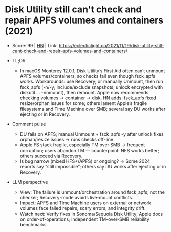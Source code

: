 # Disk Utility still can't check and repair APFS volumes and containers (2021)

- Score: 99 | [HN](https://news.ycombinator.com/item?id=45322623) | Link: https://eclecticlight.co/2021/11/19/disk-utility-still-cant-check-and-repair-apfs-volumes-and-containers/

- TL;DR
  - In macOS Monterey 12.0.1, Disk Utility’s First Aid often can’t unmount APFS volumes/containers, so checks fail even though fsck_apfs works. Workarounds: use Recovery; or manually Unmount, then run fsck_apfs (-n/-y; include/exclude snapshots; unlock encrypted with diskutil … -nomount), then remount. Apple now recommends checking volumes → container → disk. HN adds: fsck_apfs fixed resize/orphan issues for some; others lament Apple’s fragile filesystems and Time Machine over SMB; several say DU works after ejecting or in Recovery.

- Comment pulse
  - DU fails on APFS; manual Unmount + fsck_apfs -y after unlock fixes orphan/resize issues → runs checks off-line.
  - Apple FS stack fragile, especially TM over SMB → frequent corruption; users abandon TM — counterpoint: NFS works better; others succeed via Recovery.
  - Is bug narrow (mixed HFS+/APFS) or ongoing? → Some 2024 reports say “still impossible”; others say DU works after ejecting or in Recovery.

- LLM perspective
  - View: The failure is unmount/orchestration around fsck_apfs, not the checker; Recovery-mode avoids live-mount conflicts.
  - Impact: APFS and Time Machine users on external or network volumes face failed repairs, scary errors, and integrity drift.
  - Watch next: Verify fixes in Sonoma/Sequoia Disk Utility; Apple docs on order-of-operations; independent TM-over-SMB reliability benchmarks.
